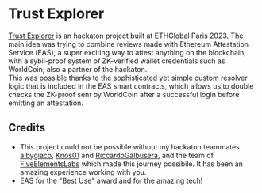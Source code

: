 # Trust Explorer

[Trust Explorer](https://ethglobal.com/showcase/trust-explorer-rsbio) is an hackaton project built at ETHGlobal Paris 2023. The main idea was trying to combine reviews made with Ethereum Attestation Service (EAS), a super exciting way to attest anything on the blockchain, with a sybil-proof system of ZK-verified wallet credentials such as WorldCoin, also a partner of the hackaton.  
This was possible thanks to the sophisticated yet simple custom resolver logic that is included in the EAS smart contracts, which allows us to double checks the ZK-proof sent by WorldCoin after a successful login before emitting an attestation.

## Credits
- This project could not be possible without my hackaton teammates [albygiaco](https://github.com/AlbyGiaco), [Knos01](https://github.com/Knos01) and [RiccardoGalbusera](https://github.com/RiccardoGalbusera), and the team of [FiveElementsLabs](https://github.com/FiveElementsLabs) which made this journey possibile. It has been an amazing experience working with you.
- EAS for the "Best Use" award and for the amazing tech!
